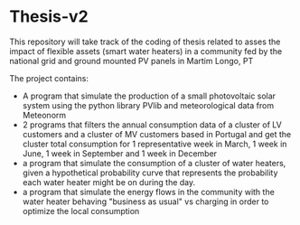 # Thesis-v2
This repository will take track of the coding of thesis related to asses the impact of flexible assets (smart water heaters) in a community fed by the national grid and ground mounted PV panels in Martim Longo, PT

The project contains:
- A program that simulate the production of a small photovoltaic solar system using the python library PVlib and meteorological data from Meteonorm
- 2 programs that filters the annual consumption data of a cluster of LV customers and a cluster of MV customers based in Portugal and get the cluster total consumption for 1 representative week in March, 1 week in June, 1 week in September and 1 week in December
- a program that simulate the consumption of a cluster of water heaters, given a hypothetical probability curve that represents the probability each water heater might be on during the day.
- a program that simulate the energy flows in the community with the water heater behaving "business as usual" vs charging in order to optimize the local consumption 
